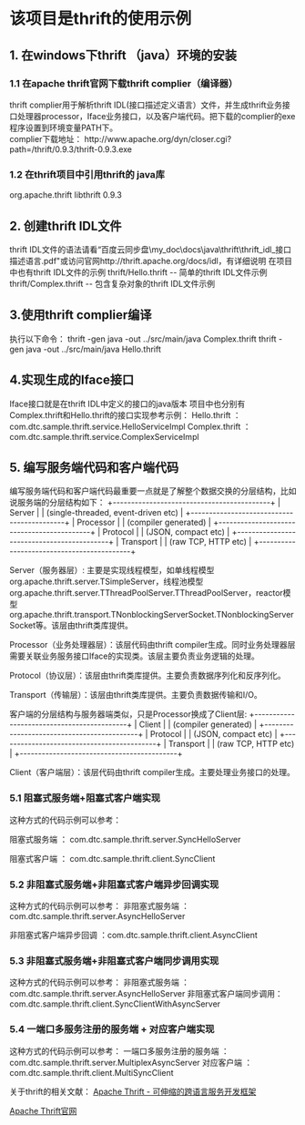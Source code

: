 <h1>该项目是thrift的使用示例</h1>

<h2>1. 在windows下thrift （java）环境的安装</h2>
<h3>1.1 在apache thrift官网下载thrift complier（编译器）</h3>
thrift complier用于解析thrift IDL(接口描述定义语言）文件，并生成thrift业务接口处理器processor，Iface业务接口，以及客户端代码。把下载的complier的exe程序设置到环境变量PATH下。
<br />complier下载地址：
http://www.apache.org/dyn/closer.cgi?path=/thrift/0.9.3/thrift-0.9.3.exe

<h3>1.2 在thrift项目中引用thrift的 java库</h3>
		<dependency>
			<groupId>org.apache.thrift</groupId>
			<artifactId>libthrift</artifactId>
			<version>0.9.3</version>
		</dependency>
<h2>2. 创建thrift IDL文件</h2>
thrift IDL文件的语法请看“百度云同步盘\my_doc\docs\java\thrift\thrift_idl_接口描述语言.pdf"或访问官网http://thrift.apache.org/docs/idl，有详细说明
在项目中也有thrift IDL文件的示例
thrift/Hello.thrift   --   简单的thrift IDL文件示例
thrift/Complex.thrift    --    包含复杂对象的thrift IDL文件示例


<h2>3.使用thrift complier编译</h2>
执行以下命令：
thrift -gen java -out ../src/main/java Complex.thrift
thrift -gen java -out ../src/main/java Hello.thrift

<h2>4.实现生成的Iface接口</h2>
Iface接口就是在thrift IDL中定义的接口的java版本
项目中也分别有Complex.thrift和Hello.thrift的接口实现参考示例：
Hello.thrift ： com.dtc.sample.thrift.service.HelloServiceImpl
Complex.thrift ： com.dtc.sample.thrift.service.ComplexServiceImpl

<h2>5. 编写服务端代码和客户端代码</h2>
编写服务端代码和客户端代码最重要一点就是了解整个数据交换的分层结构，比如说服务端的分层结构如下：
  +-------------------------------------------+
  | Server                                    |
  | (single-threaded, event-driven etc)       |
  +-------------------------------------------+
  | Processor                                 |
  | (compiler generated)                      |
  +-------------------------------------------+
  | Protocol                                  |
  | (JSON, compact etc)                       |
  +-------------------------------------------+
  | Transport                                 |
  | (raw TCP, HTTP etc)                       |
  +-------------------------------------------+

Server（服务器层）: 主要是实现线程模型，如单线程模型org.apache.thrift.server.TSimpleServer，线程池模型org.apache.thrift.server.TThreadPoolServer.TThreadPoolServer，reactor模型org.apache.thrift.transport.TNonblockingServerSocket.TNonblockingServerSocket等。该层由thrift类库提供。

Processor（业务处理器层）：该层代码由thrift compiler生成。同时业务处理器层需要关联业务服务接口Iface的实现类。该层主要负责业务逻辑的处理。

Protocol（协议层）：该层由thrift类库提供。主要负责数据序列化和反序列化。

Transport（传输层）：该层由thrift类库提供。主要负责数据传输和I/O。


客户端的分层结构与服务器端类似，只是Processor换成了Client层:
  +-------------------------------------------+
  | Client                                    |
  | (compiler generated)                      |
  +-------------------------------------------+
  | Protocol                                  |
  | (JSON, compact etc)                       |
  +-------------------------------------------+
  | Transport                                 |
  | (raw TCP, HTTP etc)                       |
  +-------------------------------------------+

Client（客户端层）：该层代码由thrift compiler生成。主要处理业务接口的处理。


<h3>5.1 阻塞式服务端+阻塞式客户端实现</h3>
这种方式的代码示例可以参考：

阻塞式服务端  ： com.dtc.sample.thrift.server.SyncHelloServer

阻塞式客户端  ： com.dtc.sample.thrift.client.SyncClient


<h3>5.2 非阻塞式服务端+非阻塞式客户端异步回调实现</h3>
这种方式的代码示例可以参考：
非阻塞式服务端 ： com.dtc.sample.thrift.server.AsyncHelloServer

非阻塞式客户端异步回调 ：com.dtc.sample.thrift.client.AsyncClient

<h3>5.3 非阻塞式服务端+非阻塞式客户端同步调用实现</h3>
这种方式的代码示例可以参考：
非阻塞式服务端 ： com.dtc.sample.thrift.server.AsyncHelloServer
非阻塞式客户端同步调用：com.dtc.sample.thrift.client.SyncClientWithAsyncServer

<h3>5.4 一端口多服务注册的服务端 + 对应客户端实现</h3>
这种方式的代码示例可以参考：
一端口多服务注册的服务端 ：com.dtc.sample.thrift.server.MultiplexAsyncServer
对应客户端 ： com.dtc.sample.thrift.client.MultiSyncClient


关于thrift的相关文献：
<a href="https://www.ibm.com/developerworks/cn/java/j-lo-apachethrift/">Apache Thrift - 可伸缩的跨语言服务开发框架 </a>

<a href="http://thrift.apache.org/">Apache Thrift官网 </a>